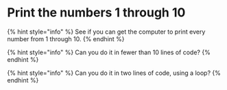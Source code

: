 # Print the numbers 1 through 10

{% hint style="info" %}
See if you can get the computer to print every number from 1 through 10.
{% endhint %}

{% hint style="info" %}
Can you do it in fewer than 10 lines of code?
{% endhint %}

{% hint style="info" %}
Can you do it in two lines of code, using a loop?
{% endhint %}

